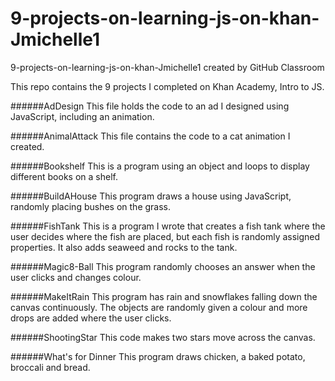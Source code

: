 # 9-projects-on-learning-js-on-khan-Jmichelle1
9-projects-on-learning-js-on-khan-Jmichelle1 created by GitHub Classroom

This repo contains the 9 projects I completed on Khan Academy, Intro to JS.

######AdDesign
This file holds the code to an ad I designed using JavaScript, including an animation.

######AnimalAttack
This file contains the code to a cat animation I created.

######Bookshelf
This is a program using an object and loops to display different books on a shelf.

######BuildAHouse
This program draws a house using JavaScript, randomly placing bushes on the grass.

######FishTank
This is a program I wrote that creates a fish tank where the user decides where the fish are placed, but each fish is randomly assigned properties. It also adds seaweed and rocks to the tank.

######Magic8-Ball
This program randomly chooses an answer when the user clicks and changes colour.

######MakeItRain
This program has rain and snowflakes falling down the canvas continuously. The objects are randomly given a colour and more drops are added where the user clicks.

######ShootingStar
This code makes two stars move across the canvas.

######What's for Dinner
This program draws chicken, a baked potato, broccali and bread.
